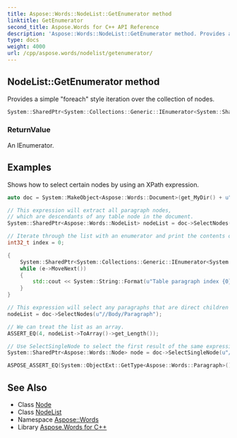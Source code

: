```yaml
---
title: Aspose::Words::NodeList::GetEnumerator method
linktitle: GetEnumerator
second_title: Aspose.Words for C++ API Reference
description: 'Aspose::Words::NodeList::GetEnumerator method. Provides a simple "foreach" style iteration over the collection of nodes in C++.'
type: docs
weight: 4000
url: /cpp/aspose.words/nodelist/getenumerator/
---
```

## NodeList::GetEnumerator method


Provides a simple "foreach" style iteration over the collection of nodes.

```cpp
System::SharedPtr<System::Collections::Generic::IEnumerator<System::SharedPtr<Aspose::Words::Node>>> Aspose::Words::NodeList::GetEnumerator() override
```


### ReturnValue

An IEnumerator.

## Examples



Shows how to select certain nodes by using an XPath expression. 
```cpp
auto doc = System::MakeObject<Aspose::Words::Document>(get_MyDir() + u"Tables.docx");

// This expression will extract all paragraph nodes,
// which are descendants of any table node in the document.
System::SharedPtr<Aspose::Words::NodeList> nodeList = doc->SelectNodes(u"//Table//Paragraph");

// Iterate through the list with an enumerator and print the contents of every paragraph in each cell of the table.
int32_t index = 0;

{
    System::SharedPtr<System::Collections::Generic::IEnumerator<System::SharedPtr<Aspose::Words::Node>>> e = nodeList->GetEnumerator();
    while (e->MoveNext())
    {
        std::cout << System::String::Format(u"Table paragraph index {0}, contents: \"{1}\"", index++, e->get_Current()->GetText().Trim()) << std::endl;
    }
}

// This expression will select any paragraphs that are direct children of any Body node in the document.
nodeList = doc->SelectNodes(u"//Body/Paragraph");

// We can treat the list as an array.
ASSERT_EQ(4, nodeList->ToArray()->get_Length());

// Use SelectSingleNode to select the first result of the same expression as above.
System::SharedPtr<Aspose::Words::Node> node = doc->SelectSingleNode(u"//Body/Paragraph");

ASPOSE_ASSERT_EQ(System::ObjectExt::GetType<Aspose::Words::Paragraph>(), System::ObjectExt::GetType(node));
```

## See Also

* Class [Node](../../node/)
* Class [NodeList](../)
* Namespace [Aspose::Words](../../)
* Library [Aspose.Words for C++](../../../)
